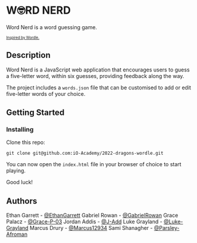 # W🤓RD NERD
Word Nerd is a word guessing game.

<sub><sup> [Inspired by Wordle.](https://www.nytimes.com/games/wordle/index.html) </sub></sup>


## Description
Word Nerd is a JavaScript web application that encourages users to guess a five-letter word, within six guesses, providing feedback along the way.

The project includes a `words.json` file that can be customised to add or edit five-letter words of your choice.


## Getting Started

### Installing

Clone this repo:
```
git clone git@github.com:iO-Academy/2022-dragons-wordle.git
```
You can now open the `index.html` file in your browser of choice to start playing.

Good luck!


## Authors

Ethan Garrett - [@EthanGarrett](https://github.com/ethan-garrett)
Gabriel Rowan - [@GabrielRowan](https://github.com/gabrielrowan)
Grace Palacz - [@Grace-P-03](https://github.com/grace-p-03)
Jordan Addis - [@J-Add](https://github.com/j-add)
Luke Grayland - [@Luke-Grayland](https://github.com/luke-grayland)
Marcus Drury - [@Marcus12934](https://github.com/Marcus12934)
Sami Shanagher - [@Parsley-Afroman](https://github.com/Parsley-Afroman)
